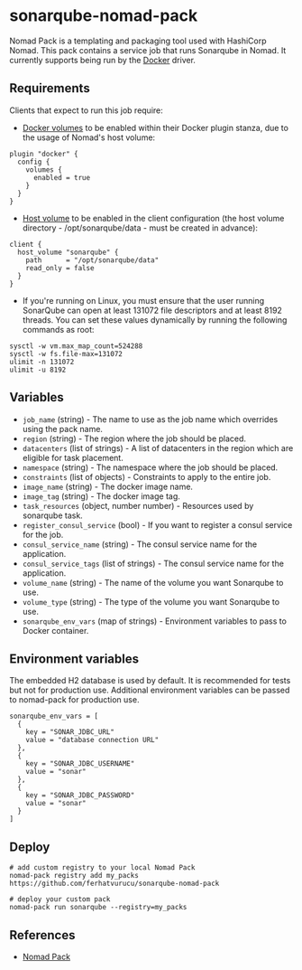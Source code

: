 # sonarqube-nomad-pack

Nomad Pack is a templating and packaging tool used with HashiCorp Nomad. This pack contains a service job that runs Sonarqube in Nomad. It currently supports being run by the [Docker](https://www.nomadproject.io/docs/drivers/docker) driver.

## Requirements

Clients that expect to run this job require:
- [Docker volumes](https://www.nomadproject.io/docs/drivers/docker "Docker volumes") to be enabled within their Docker plugin stanza, due to the usage of Nomad's host volume:
```hcl
plugin "docker" {
  config {
    volumes {
      enabled = true
    }
  }
}
```

- [Host volume](https://www.nomadproject.io/docs/configuration/client#host_volume-stanza "Host volume") to be enabled in the client configuration (the host volume directory - /opt/sonarqube/data - must be created in advance):
```hcl
client {
  host_volume "sonarqube" {
    path      = "/opt/sonarqube/data"
    read_only = false
  }
}
```

- If you're running on Linux, you must ensure that the user running SonarQube can open at least 131072 file descriptors and at least 8192 threads. You can set these values dynamically by running the following commands as root:
```
sysctl -w vm.max_map_count=524288
sysctl -w fs.file-max=131072
ulimit -n 131072
ulimit -u 8192
```

## Variables

- `job_name` (string) - The name to use as the job name which overrides using the pack name.
- `region` (string) - The region where the job should be placed.
- `datacenters` (list of strings) - A list of datacenters in the region which are eligible for task placement.
- `namespace` (string) - The namespace where the job should be placed.
- `constraints` (list of objects) - Constraints to apply to the entire job.
- `image_name` (string) - The docker image name.
- `image_tag` (string) - The docker image tag.
- `task_resources` (object, number number) - Resources used by sonarqube task.
- `register_consul_service` (bool) - If you want to register a consul service for the job.
- `consul_service_name` (string) - The consul service name for the application.
- `consul_service_tags` (list of strings) - The consul service name for the application.
- `volume_name` (string) - The name of the volume you want Sonarqube to use.
- `volume_type` (string) - The type of the volume you want Sonarqube to use.
- `sonarqube_env_vars` (map of strings) - Environment variables to pass to Docker container.

## Environment variables

The embedded H2 database is used by default. It is recommended for tests but not for production use. Additional environment variables can be passed to nomad-pack for production use.

```
sonarqube_env_vars = [
  {
    key = "SONAR_JDBC_URL"
    value = "database connection URL"
  },
  {
    key = "SONAR_JDBC_USERNAME"
    value = "sonar"
  },
  {
    key = "SONAR_JDBC_PASSWORD"
    value = "sonar"
  }
]
```

## Deploy

```
# add custom registry to your local Nomad Pack
nomad-pack registry add my_packs https://github.com/ferhatvurucu/sonarqube-nomad-pack

# deploy your custom pack
nomad-pack run sonarqube --registry=my_packs
```

## References

- [Nomad Pack](https://learn.hashicorp.com/collections/nomad/nomad-pack)
